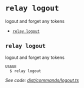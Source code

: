 `relay logout`
==============

logout and forget any tokens

* [`relay logout`](#relay-logout)

## `relay logout`

logout and forget any tokens

```
USAGE
  $ relay logout
```

_See code: [dist/commands/logout.ts](https://github.com/relaypro/relay-cli/blob/v0.2.4/dist/commands/logout.ts)_
